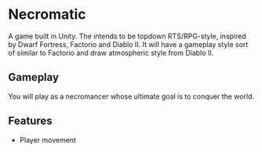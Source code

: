 # Necromatic

A game built in Unity. The intends to be topdown RTS/RPG-style, inspired by Dwarf Fortress, Factorio and Diablo II. It will have a gameplay style sort of similar to Factorio and draw atmospheric style from Diablo II.  

## Gameplay
You will play as a necromancer whose ultimate goal is to conquer the world.

## Features

- Player movement
